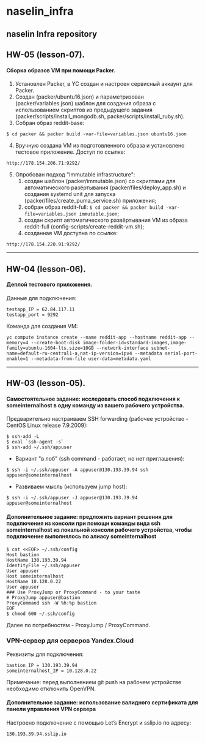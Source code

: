 # naselin_infra
naselin Infra repository
---
## HW-05 (lesson-07).
#### Сборка образов VM при помощи Packer.
1. Установлен Packer, в YC создан и настроен сервисный аккаунт для Packer.
2. Создан (packer/ubuntu16.json) и параметризован (packer/variables.json) шаблон для создания образа с
использованием скриптов из предыдущего задания (packer/scripts/install_mongodb.sh, packer/scripts/install_ruby.sh).
3. Собран образ reddit-base:
```
$ cd packer && packer build -var-file=variables.json ubuntu16.json
```
4. Вручную создана VM из подготовленного образа и установлено тестовое приложение. Доступ по ссылке:
```
http://178.154.206.71:9292/
```
5. Опробован подход "Immutable infrastructure":
   1. создан шаблон (packer/immutable.json) со скриптами для автоматического разёртывания (packer/files/deploy_app.sh) и создания systemd unit для запуска (packer/files/create_puma_service.sh) приложения;
   2. собран образ reddit-full: ```$ cd packer && packer build -var-file=variables.json immutable.json```;
   3. создан скрипт автоматического развёртывания VM из образа reddit-full (config-scripts/create-reddit-vm.sh);
   4. cозданная VM доступна по ссылке:
```
http://178.154.220.91:9292/
```
---
## HW-04 (lesson-06).
#### Деплой тестового приложения.
Данные для подключения:
```
testapp_IP = 62.84.117.11
testapp_port = 9292
```

Команда для создания VM:
```
yc compute instance create --name reddit-app --hostname reddit-app --memory=4 --create-boot-disk image-folder-id=standard-images,image-family=ubuntu-1604-lts,size=10GB --network-interface subnet-name=default-ru-central1-a,nat-ip-version=ipv4 --metadata serial-port-enable=1 --metadata-from-file user-data=metadata.yaml
```
---
## HW-03 (lesson-05).
#### Самостоятельное задание: исследовать способ подключения к someinternalhost в одну команду из вашего рабочего устройства.
Предварительно настраиваем SSH forwarding (рабочее устройство - CentOS Linux release 7.9.2009):
```
$ ssh-add -L
$ eval `ssh-agent -s`
$ ssh-add ~/.ssh/appuser
```
* Вариант "в лоб" (ssh command - работает, но нет приглашения):
```
$ ssh -i ~/.ssh/appuser -A appuser@130.193.39.94 ssh appuser@someinternalhost
```
* Развиваем мысль (используем jump host):
```
$ ssh -i ~/.ssh/appuser -J appuser@130.193.39.94 appuser@someinternalhost
```
#### Дополнительное задание: предложить вариант решения для подключения из консоли при помощи команды вида ssh someinternalhost из локальной консоли рабочего устройства, чтобы подключение выполнялось по алиасу someinternalhost
```
$ cat <<EOF> ~/.ssh/config
Host bastion
HostName 130.193.39.94
IdentityFile ~/.ssh/appuser
User appuser
Host someinternalhost
HostName 10.128.0.22
User appuser
### Use ProxyJump or ProxyCommand - to your taste
# ProxyJump appuser@bastion
ProxyCommand ssh -W %h:%p bastion
EOF
$ chmod 600 ~/.ssh/config
```
Далее по потребностям - ProxyJump / ProxyCommand.

### VPN-сервер для серверов Yandex.Cloud
Реквизиты для подключения:
```
bastion_IP = 130.193.39.94
someinternalhost_IP = 10.128.0.22
```
Примечание: перед выполнением git push на рабочем устройстве необходимо отключить OpenVPN.

#### Дополнительное задание: использование валидного сертификата для панели управления VPN сервера
Настроено подключение c помощью Let’s Encrypt и sslip.io по адресу:
```
130.193.39.94.sslip.io
```

